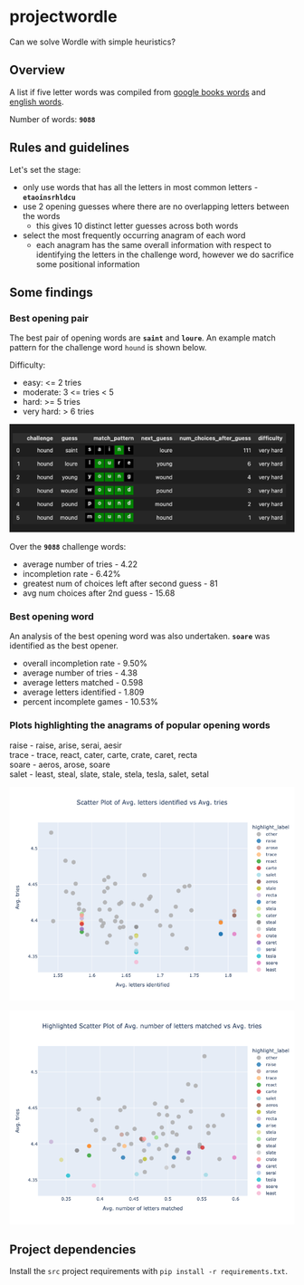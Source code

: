 # projectwordle

Can we solve Wordle with simple heuristics?

## Overview

A list if five letter words was compiled from [google books words](https://norvig.com/google-books-common-words.txt) and [english words](https://raw.githubusercontent.com/kabrownlab/wordle/main/words.txt).

Number of words: **`9088`**

## Rules and guidelines

Let's set the stage:
- only use words that has all the letters in most common letters - **`etaoinsrhldcu`**
- use 2 opening guesses where there are no overlapping letters between the words
  - this gives 10 distinct letter guesses across both words
- select the most frequently occurring anagram of each word
  - each anagram has the same overall information with respect to identifying the letters in the challenge word, however we do sacrifice some positional information

## Some findings
### Best opening pair

The best pair of opening words are **`saint`** and **`loure`**. An example match pattern for the challenge word `hound` is shown below.

Difficulty:
- easy: <= 2 tries
- moderate: 3 <= tries < 5
- hard: >= 5 tries
- very hard: > 6 tries

![Example pattern match](data/08_reporting/example_pattern_match.png)

Over the **`9088`** challenge words:
- average number of tries - 4.22
- incompletion rate - 6.42%
- greatest num of choices left after second guess - 81
- avg num choices after 2nd guess - 15.68

### Best opening word

An analysis of the best opening word was also undertaken. **`soare`** was identified as the best opener.

- overall incompletion rate - 9.50%
- average number of tries - 4.38
- average letters matched - 0.598
- average letters identified - 1.809
- percent incomplete games - 10.53%

### Plots highlighting the anagrams of popular opening words

raise - raise, arise, serai, aesir  
trace - trace, react, cater, carte, crate, caret, recta  
soare - aeros, arose, soare  
salet - least, steal, slate, stale, stela, tesla, salet, setal  

![Avg. letters identified vs Avg. tries](data/08_reporting/avg_letters_identified_vs_avg_tries.png)


![Avg. number of letters matched vs Avg. tries](data/08_reporting/avg_number_of_letters_matched_vs_avg_tries.png)


## Project dependencies

Install the `src` project requirements with `pip install -r requirements.txt`.





